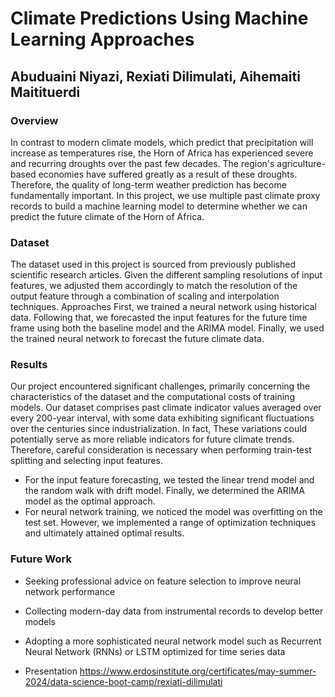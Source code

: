 # Climate Predictions Using Machine Learning Approaches
   ## Abuduaini Niyazi, Rexiati Dilimulati, Aihemaiti Maitituerdi
### Overview
In contrast to modern climate models, which predict that precipitation will increase as temperatures rise,
the Horn of Africa has experienced severe and recurring droughts over the past few decades. The
region's agriculture-based economies have suffered greatly as a result of these droughts. Therefore, the
quality of long-term weather prediction has become fundamentally important. In this project, we use
multiple past climate proxy records to build a machine learning model to determine whether we can
predict the future climate of the Horn of Africa.
### Dataset
The dataset used in this project is sourced from previously published scientific research articles. Given
the different sampling resolutions of input features, we adjusted them accordingly to match the resolution
of the output feature through a combination of scaling and interpolation techniques.
Approaches
First, we trained a neural network using historical data. Following that, we forecasted the input features
for the future time frame using both the baseline model and the ARIMA model. Finally, we used the
trained neural network to forecast the future climate data.
### Results
Our project encountered significant challenges, primarily concerning the characteristics of the dataset and
the computational costs of training models. Our dataset comprises past climate indicator values averaged
over every 200-year interval, with some data exhibiting significant fluctuations over the centuries since
industrialization. In fact, These variations could potentially serve as more reliable indicators for future
climate trends. Therefore, careful consideration is necessary when performing train-test splitting and
selecting input features.
- For the input feature forecasting, we tested the linear trend model and the random walk with drift
model. Finally, we determined the ARIMA model as the optimal approach.
- For neural network training, we noticed the model was overfitting on the test set. However, we
implemented a range of optimization techniques and ultimately attained optimal results.
### Future Work
- Seeking professional advice on feature selection to improve neural network performance
- Collecting modern-day data from instrumental records to develop better models
- Adopting a more sophisticated neural network model such as Recurrent Neural Network (RNNs)
or LSTM optimized for time series data

- Presentation
https://www.erdosinstitute.org/certificates/may-summer-2024/data-science-boot-camp/rexiati-dilimulati
